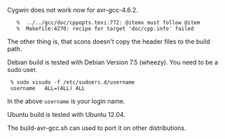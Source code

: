 Cygwin does not work now for avr-gcc-4.6.2.

	   %  ../../gcc/doc/cppopts.texi:772: @itemx must follow @item
	   %  Makefile:4270: recipe for target 'doc/cpp.info' failed

The other thing is, that scons doesn't copy the header files to the build path.

Debian build is tested with Debian Version 7.5 (wheezy). You need to be a
sudo user.

	 % sudo visudo -f /etc/sudoers.d/username
	 username	ALL=(ALL) ALL

In the above `username` is your login name.

Ubuntu build is tested with Ubuntu 12.04.

The build-avr-gcc.sh can used to port it on other distributions.
